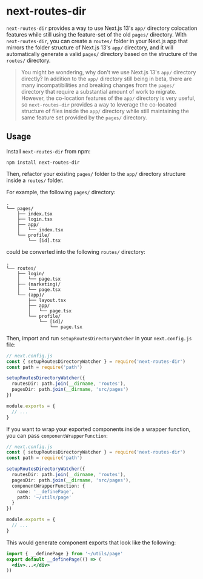 # next-routes-dir

`next-routes-dir` provides a way to use Next.js 13's `app/` directory colocation features while still using the feature-set of the old `pages/` directory. With `next-routes-dir`, you can create a `routes/` folder in your Next.js app that mirrors the folder structure of Next.js 13's `app/` directory, and it will automatically generate a valid `pages/` directory based on the structure of the `routes/` directory.

> You might be wondering, why don't we use Next.js 13's `app/` directory directly? In addition to the `app/` directory still being in beta, there are many incompatibilities and breaking changes from the `pages/` directory that require a substantial amount of work to migrate. However, the co-location features of the `app/` directory is very useful, so `next-routes-dir` provides a way to leverage the co-located structure of files inside the `app/` directory while still maintaining the same feature set provided by the `pages/` directory.

## Usage

Install `next-routes-dir` from npm:

```
npm install next-routes-dir
```

Then, refactor your existing `pages/` folder to the `app/` directory structure inside a `routes/` folder.

For example, the following `pages/` directory:

```text
.
└── pages/
    ├── index.tsx
    ├── login.tsx
    ├── app/
    │   └── index.tsx
    └── profile/
        └── [id].tsx
```

could be converted into the following `routes/` directory:

```text
.
└── routes/
    ├── login/
    │   └── page.tsx
    ├── (marketing)/
    │   └── page.tsx
    └── (app)/
        ├── layout.tsx
        ├── app/
        │   └── page.tsx
        └── profile/
            └── [id]/
                └── page.tsx
```

Then, import and run `setupRoutesDirectoryWatcher` in your `next.config.js` file:

```ts
// next.config.js
const { setupRoutesDirectoryWatcher } = require('next-routes-dir')
const path = require('path')

setupRoutesDirectoryWatcher({
  routesDir: path.join(__dirname, 'routes'),
  pagesDir: path.join(__dirname, 'src/pages')
})

module.exports = {
  // ...
}
```

If you want to wrap your exported components inside a wrapper function, you can pass `componentWrapperFunction`:

```ts
// next.config.js
const { setupRoutesDirectoryWatcher } = require('next-routes-dir')
const path = require('path')

setupRoutesDirectoryWatcher({
  routesDir: path.join(__dirname, 'routes'),
  pagesDir: path.join(__dirname, 'src/pages'),
  componentWrapperFunction: {
    name: '__definePage',
    path: '~/utils/page'
  }
})

module.exports = {
  // ...
}
```

This would generate component exports that look like the following:

```jsx
import { __definePage } from '~/utils/page'
export default __definePage(() => (
  <div>...</div>
))
```
